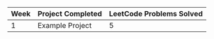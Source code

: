 | Week | Project Completed | LeetCode Problems Solved |
|------|-------------------|--------------------------|
| 1    | Example Project   | 5                        |
